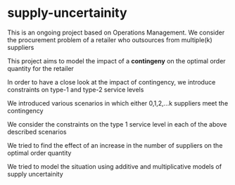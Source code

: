 # supply-uncertainity
This is an ongoing project based on Operations Management. We consider the procurement problem of a retailer who outsources from multiple(k) suppliers 

This project aims to model the impact of a **contingeny** on the optimal order quantity for the retailer 

In order to have a close look at the impact of contingency, we introduce constraints on type-1 and type-2 service levels

We introduced various scenarios in which either 0,1,2,...k suppliers meet the contingency 

We consider the constraints on the type 1 service level in each of the above described scenarios

We tried to find the effect of an increase in the number of suppliers on the optimal order quantity

We tried to model the situation using additive and multiplicative models of supply uncertainity
